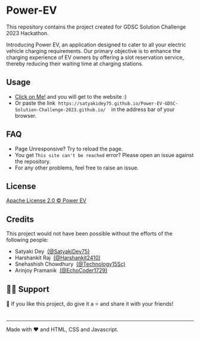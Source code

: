 # Power-EV
This repository contains the project created for GDSC Solution Challenge 2023 Hackathon.

Introducing Power EV, an application designed to cater to all your electric vehicle charging requirements. 
Our primary objective is to enhance the charging experience of EV owners by offering a slot reservation service, 
thereby reducing their waiting time at charging stations.

## Usage
- [Click on Me!](https://satyakidey75.github.io/Power-EV-GDSC-Solution-Challenge-2023.github.io/) and you will get to the website :)
- Or paste the link &nbsp;```https://satyakidey75.github.io/Power-EV-GDSC-Solution-Challenge-2023.github.io/ ```  &nbsp;in the address bar of your browser.

##
## FAQ
- Page Unresponsive? Try to reload the page.
- You get ``` This site can't be reached ``` error? Please open an issue against the repository.
- For any other problems, feel free to raise an issue.
##
## License
[Apache License 2.0 © Power EV](https://github.com/SatyakiDey75/Power-EV-GDSC-Solution-Challenge-2023.github.io/blob/main/LICENSE)

##
## Credits
This project would not have been possible without the efforts of the following people:
- Satyaki Dey &nbsp;[(@SatyakiDey75)](https://github.com/SatyakiDey75)
- Harshankit Raj &nbsp;[(@Harshankit2410)](https://github.com/Harshankit2410)
- Snehashish Chowdhury &nbsp;[(@Technology15Sc)](https://github.com/Technology15Sc)
- Arinjoy Pramanik &nbsp;[(@EchoCoder1729)](https://github.com/EchoCoder1729)



##
##
## 🙋‍♂️ Support

💙 If you like this project, do give it a ⭐ and share it with your friends!<br><br>

---

Made with ❤️ and HTML, CSS and Javascript. <br><br>


